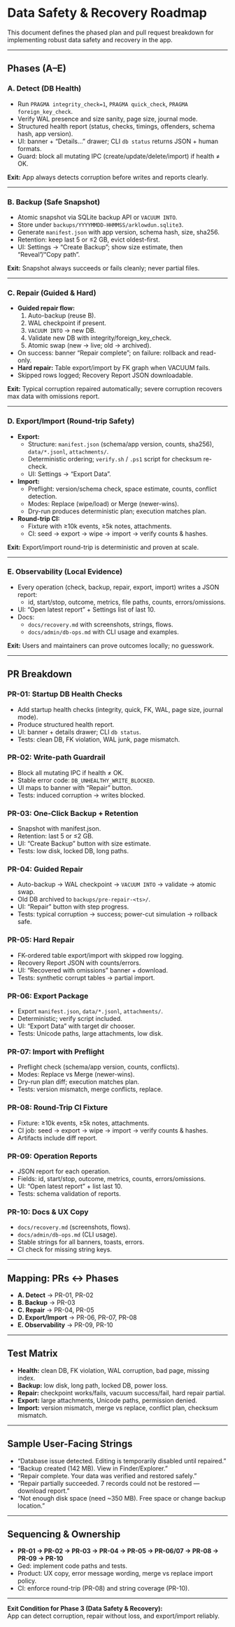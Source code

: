 # Data Safety & Recovery Roadmap

This document defines the phased plan and pull request breakdown for implementing robust data safety and recovery in the app.

---

## Phases (A–E)

### A. Detect (DB Health)
- Run `PRAGMA integrity_check=1`, `PRAGMA quick_check`, `PRAGMA foreign_key_check`.
- Verify WAL presence and size sanity, page size, journal mode.
- Structured health report (status, checks, timings, offenders, schema hash, app version).
- UI: banner + “Details…” drawer; CLI `db status` returns JSON + human formats.
- Guard: block all mutating IPC (create/update/delete/import) if health ≠ OK.

**Exit:** App always detects corruption before writes and reports clearly.

---

### B. Backup (Safe Snapshot)
- Atomic snapshot via SQLite backup API or `VACUUM INTO`.
- Store under `backups/YYYYMMDD-HHMMSS/arklowdun.sqlite3`.
- Generate `manifest.json` with app version, schema hash, size, sha256.
- Retention: keep last 5 or ≤2 GB, evict oldest-first.
- UI: Settings → “Create Backup”; show size estimate, then “Reveal”/“Copy path”.

**Exit:** Snapshot always succeeds or fails cleanly; never partial files.

---

### C. Repair (Guided & Hard)
- **Guided repair flow:**
  1. Auto-backup (reuse B).
  2. WAL checkpoint if present.
  3. `VACUUM INTO` → new DB.
  4. Validate new DB with integrity/foreign_key_check.
  5. Atomic swap (new → live; old → archived).
- On success: banner “Repair complete”; on failure: rollback and read-only.
- **Hard repair:** Table export/import by FK graph when VACUUM fails.
- Skipped rows logged; Recovery Report JSON downloadable.

**Exit:** Typical corruption repaired automatically; severe corruption recovers max data with omissions report.

---

### D. Export/Import (Round-trip Safety)
- **Export:**
  - Structure: `manifest.json` (schema/app version, counts, sha256), `data/*.jsonl`, `attachments/`.
  - Deterministic ordering; `verify.sh` / `.ps1` script for checksum re-check.
  - UI: Settings → “Export Data”.
- **Import:**
  - Preflight: version/schema check, space estimate, counts, conflict detection.
  - Modes: Replace (wipe/load) or Merge (newer-wins).
  - Dry-run produces deterministic plan; execution matches plan.
- **Round-trip CI:**
  - Fixture with ≥10k events, ≥5k notes, attachments.
  - CI: seed → export → wipe → import → verify counts & hashes.

**Exit:** Export/import round-trip is deterministic and proven at scale.

---

### E. Observability (Local Evidence)
- Every operation (check, backup, repair, export, import) writes a JSON report:
  - id, start/stop, outcome, metrics, file paths, counts, errors/omissions.
- UI: “Open latest report” + Settings list of last 10.
- Docs:
  - `docs/recovery.md` with screenshots, strings, flows.
  - `docs/admin/db-ops.md` with CLI usage and examples.

**Exit:** Users and maintainers can prove outcomes locally; no guesswork.

---

## PR Breakdown

### PR-01: Startup DB Health Checks
- Add startup health checks (integrity, quick, FK, WAL, page size, journal mode).
- Produce structured health report.
- UI: banner + details drawer; CLI `db status`.
- Tests: clean DB, FK violation, WAL junk, page mismatch.

### PR-02: Write-path Guardrail
- Block all mutating IPC if health ≠ OK.
- Stable error code: `DB_UNHEALTHY_WRITE_BLOCKED`.
- UI maps to banner with “Repair” button.
- Tests: induced corruption → writes blocked.

### PR-03: One-Click Backup + Retention
- Snapshot with manifest.json.
- Retention: last 5 or ≤2 GB.
- UI: “Create Backup” button with size estimate.
- Tests: low disk, locked DB, long paths.

### PR-04: Guided Repair
- Auto-backup → WAL checkpoint → `VACUUM INTO` → validate → atomic swap.
- Old DB archived to `backups/pre-repair-<ts>/`.
- UI: “Repair” button with step progress.
- Tests: typical corruption → success; power-cut simulation → rollback safe.

### PR-05: Hard Repair
- FK-ordered table export/import with skipped row logging.
- Recovery Report JSON with counts/errors.
- UI: “Recovered with omissions” banner + download.
- Tests: synthetic corrupt tables → partial import.

### PR-06: Export Package
- Export `manifest.json`, `data/*.jsonl`, `attachments/`.
- Deterministic; verify script included.
- UI: “Export Data” with target dir chooser.
- Tests: Unicode paths, large attachments, low disk.

### PR-07: Import with Preflight
- Preflight check (schema/app version, counts, conflicts).
- Modes: Replace vs Merge (newer-wins).
- Dry-run plan diff; execution matches plan.
- Tests: version mismatch, merge conflicts, replace.

### PR-08: Round-Trip CI Fixture
- Fixture: ≥10k events, ≥5k notes, attachments.
- CI job: seed → export → wipe → import → verify counts & hashes.
- Artifacts include diff report.

### PR-09: Operation Reports
- JSON report for each operation.
- Fields: id, start/stop, outcome, metrics, counts, errors/omissions.
- UI: “Open latest report” + list last 10.
- Tests: schema validation of reports.

### PR-10: Docs & UX Copy
- `docs/recovery.md` (screenshots, flows).
- `docs/admin/db-ops.md` (CLI usage).
- Stable strings for all banners, toasts, errors.
- CI check for missing string keys.

---

## Mapping: PRs ↔ Phases

- **A. Detect** → PR-01, PR-02  
- **B. Backup** → PR-03  
- **C. Repair** → PR-04, PR-05  
- **D. Export/Import** → PR-06, PR-07, PR-08  
- **E. Observability** → PR-09, PR-10

---

## Test Matrix

- **Health:** clean DB, FK violation, WAL corruption, bad page, missing index.  
- **Backup:** low disk, long path, locked DB, power loss.  
- **Repair:** checkpoint works/fails, vacuum success/fail, hard repair partial.  
- **Export:** large attachments, Unicode paths, permission denied.  
- **Import:** version mismatch, merge vs replace, conflict plan, checksum mismatch.

---

## Sample User-Facing Strings

- “Database issue detected. Editing is temporarily disabled until repaired.”  
- “Backup created (142 MB). View in Finder/Explorer.”  
- “Repair complete. Your data was verified and restored safely.”  
- “Repair partially succeeded. 7 records could not be restored — download report.”  
- “Not enough disk space (need ~350 MB). Free space or change backup location.”

---

## Sequencing & Ownership

- **PR-01 → PR-02 → PR-03 → PR-04 → PR-05 → PR-06/07 → PR-08 → PR-09 → PR-10**  
- Ged: implement code paths and tests.  
- Product: UX copy, error message wording, merge vs replace import policy.  
- CI: enforce round-trip (PR-08) and string coverage (PR-10).

---

**Exit Condition for Phase 3 (Data Safety & Recovery):**  
App can detect corruption, repair without loss, and export/import reliably.
